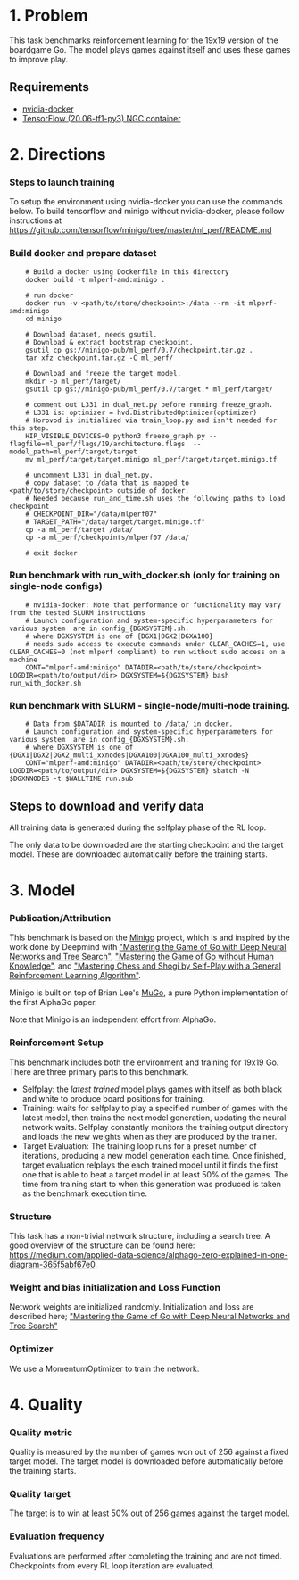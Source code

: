 # 1. Problem

This task benchmarks reinforcement learning for the 19x19 version of the boardgame Go.
The model plays games against itself and uses these games to improve play.

## Requirements
* [nvidia-docker](https://github.com/NVIDIA/nvidia-docker)
* [TensorFlow (20.06-tf1-py3) NGC container](https://ngc.nvidia.com/catalog/containers/nvidia:tensorflow)

# 2. Directions
### Steps to launch training
To setup the environment using nvidia-docker you can use the commands below.
To build tensorflow and minigo without nvidia-docker, please follow instructions at
https://github.com/tensorflow/minigo/tree/master/ml_perf/README.md


### Build docker and prepare dataset
```
    # Build a docker using Dockerfile in this directory
    docker build -t mlperf-amd:minigo .

    # run docker
    docker run -v <path/to/store/checkpoint>:/data --rm -it mlperf-amd:minigo
    cd minigo

    # Download dataset, needs gsutil.
    # Download & extract bootstrap checkpoint.
    gsutil cp gs://minigo-pub/ml_perf/0.7/checkpoint.tar.gz .
    tar xfz checkpoint.tar.gz -C ml_perf/

    # Download and freeze the target model.
    mkdir -p ml_perf/target/
    gsutil cp gs://minigo-pub/ml_perf/0.7/target.* ml_perf/target/

    # comment out L331 in dual_net.py before running freeze_graph.
    # L331 is: optimizer = hvd.DistributedOptimizer(optimizer)
    # Horovod is initialized via train_loop.py and isn't needed for this step.
    HIP_VISIBLE_DEVICES=0 python3 freeze_graph.py --flagfile=ml_perf/flags/19/architecture.flags  --model_path=ml_perf/target/target
    mv ml_perf/target/target.minigo ml_perf/target/target.minigo.tf

    # uncomment L331 in dual_net.py.
    # copy dataset to /data that is mapped to <path/to/store/checkpoint> outside of docker.
    # Needed because run_and_time.sh uses the following paths to load checkpoint
    # CHECKPOINT_DIR="/data/mlperf07"
    # TARGET_PATH="/data/target/target.minigo.tf"
    cp -a ml_perf/target /data/
    cp -a ml_perf/checkpoints/mlperf07 /data/

    # exit docker
```

### Run benchmark with run_with_docker.sh (only for training on single-node configs)
```
    # nvidia-docker: Note that performance or functionality may vary from the tested SLURM instructions
    # Launch configuration and system-specific hyperparameters for various system  are in config_{DGXSYSTEM}.sh. 
    # where DGXSYSTEM is one of {DGX1|DGX2|DGXA100}
    # needs sudo access to execute commands under CLEAR_CACHES=1, use CLEAR_CACHES=0 (not mlperf compliant) to run without sudo access on a machine
    CONT="mlperf-amd:minigo" DATADIR=<path/to/store/checkpoint> LOGDIR=<path/to/output/dir> DGXSYSTEM=${DGXSYSTEM} bash run_with_docker.sh

```

### Run benchmark with SLURM - single-node/multi-node training.
```
    # Data from $DATADIR is mounted to /data/ in docker.
    # Launch configuration and system-specific hyperparameters for various system  are in config_{DGXSYSTEM}.sh. 
    # where DGXSYSTEM is one of {DGX1|DGX2|DGX2_multi_xxnodes|DGXA100|DGXA100_multi_xxnodes}
    CONT="mlperf-amd:minigo" DATADIR=<path/to/store/checkpoint> LOGDIR=<path/to/output/dir> DGXSYSTEM=${DGXSYSTEM} sbatch -N $DGXNNODES -t $WALLTIME run.sub
```



## Steps to download and verify data

All training data is generated during the selfplay phase of the RL loop.

The only data to be downloaded are the starting checkpoint and the target model. These are downloaded automatically
before the training starts.

# 3. Model
### Publication/Attribution

This benchmark is based on the [Minigo](https://github.com/tensorflow/minigo) project,
which is and inspired by the work done by Deepmind with
["Mastering the Game of Go with Deep Neural Networks and Tree Search"](https://www.nature.com/articles/nature16961),
["Mastering the Game of Go without Human Knowledge"](https://www.nature.com/articles/nature24270), and
["Mastering Chess and Shogi by Self-Play with a General Reinforcement Learning Algorithm"](https://arxiv.org/abs/1712.01815).

Minigo is built on top of Brian Lee's [MuGo](https://github.com/brilee/MuGo), a pure Python
implementation of the first AlphaGo paper.

Note that Minigo is an independent effort from AlphaGo.

### Reinforcement Setup
This benchmark includes both the environment and training for 19x19 Go. There are three primary
parts to this benchmark.

 - Selfplay: the *latest trained* model plays games with itself as both black and white to produce
   board positions for training.
 - Training: waits for selfplay to play a specified number of games with the latest model, then
   trains the next model generation, updating the neural network waits. Selfplay constantly monitors
   the training output directory and loads the new weights when as they are produced by the trainer.
 - Target Evaluation: The training loop runs for a preset number of iterations, producing a new
   model generation each time. Once finished, target evaluation relplays the each trained model
   until it finds the first one that is able to beat a target model in at least 50% of the games.
   The time from training start to when this generation was produced is taken as the benchmark
   execution time.

### Structure
This task has a non-trivial network structure, including a search tree. A good overview of the
structure can be found here: https://medium.com/applied-data-science/alphago-zero-explained-in-one-diagram-365f5abf67e0.

### Weight and bias initialization and Loss Function
Network weights are initialized randomly. Initialization and loss are described here;
["Mastering the Game of Go with Deep Neural Networks and Tree Search"](https://www.nature.com/articles/nature16961)

### Optimizer
We use a MomentumOptimizer to train the network.


# 4. Quality

### Quality metric
Quality is measured by the number of games won out of 256 against a fixed target model.
The target model is downloaded before automatically before the training starts.

### Quality target
The target is to win at least 50% out of 256 games against the target model.

### Evaluation frequency
Evaluations are performed after completing the training and are not timed.
Checkpoints from every RL loop iteration are evaluated. 
